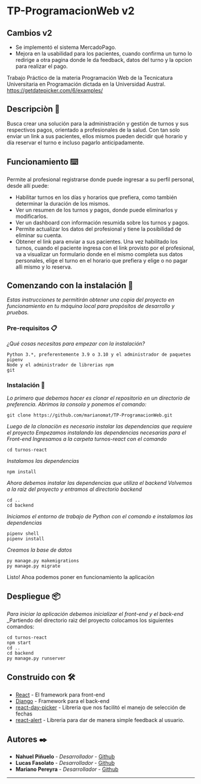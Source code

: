 # TP-ProgramacionWeb v2

## Cambios v2

- Se implementó el sistema MercadoPago.
- Mejora en la usabilidad para los pacientes, cuando confirma un turno lo redirige a otra pagina donde le da feedback, datos del turno y la opcion para realizar el pago.


Trabajo Práctico de la materia Programación Web de la Tecnicatura Universitaria en Programación dictada en la Universidad Austral.
https://getdatepicker.com/6/examples/

## Descripciòn 📖
Busca crear una solución para la administración y gestión de turnos y sus respectivos pagos, orientado a profesionales de la salud.
Con tan solo enviar un link a sus pacientes, ellos mismos pueden decidir qué horario y día reservar el turno e incluso pagarlo anticipadamente.

## Funcionamiento ⌨️
Permite al profesional registrarse donde puede ingresar a su perfil personal, desde allí puede:
- Habilitar turnos en los días y horarios que prefiera, como también determinar la duración de los mismos.
- Ver un resumen de los turnos y pagos, donde puede eliminarlos y modificarlos.
- Ver un dashboard con información resumida sobre los turnos y pagos.
- Permite actualizar los datos del profesional y tiene la posibilidad de eliminar su cuenta.
- Obtener el link para enviar a sus pacientes.
Una vez habilitado los turnos, cuando el paciente ingresa con el link provisto por el profesional, va a visualizar un formulario donde en el mismo completa sus datos personales, elige el turno en el horario que prefiera y elige o no pagar allì mismo y lo reserva.

## Comenzando con la instalación 🚀

_Estas instrucciones te permitirán obtener una copia del proyecto en funcionamiento en tu máquina local para propósitos de desarrollo y pruebas._


### Pre-requisitos 📋

_¿Qué cosas necesitas para empezar con la instalación?_

```
Python 3.*, preferentemente 3.9 o 3.10 y el administrador de paquetes pipenv
Node y el administrador de librerias npm
git 
```

### Instalación 🔧

_Lo primero que debemos hacer es clonar el repositorio en un directorio de preferencia.
Abrimos la consola y ponemos el comando:_

```
git clone https://github.com/marianomat/TP-ProgramacionWeb.git
```

_Luego de la clonaciòn es necesario instalar las dependencias que requiere el proyecto_
_Empezamos instalando las dependencias necesarias para el Front-end_
_Ingresamos a la carpeta turnos-react con el comando_

```
cd turnos-react 
```
_Instalamos las dependencias_
```
npm install
```
_Ahora debemos instalar las dependencias que utiliza el backend_
_Volvemos a la raiz del proyecto y entramos al directorio backend_
```
cd ..
cd backend
```
_Iniciamos el entorno de trabajo de Python con el comando e instalamos las dependencias_
```
pipenv shell
pipenv install
```
_Creamos la base de datos_
```
py manage.py makemigrations
py manage.py migrate
```
Listo! Ahoa podemos poner en funcionamiento la aplicaciòn

## Despliegue 📦

_Para iniciar la aplicación debemos inicializar el front-end y el back-end_
_Partiendo del directorio raìz del proyecto colocamos los siguientes comandos:
```
cd turnos-react
npm start
cd ..
cd backend
py manage.py runserver
```

## Construido con 🛠️



* [React](https://es.reactjs.org/) - El framework para front-end
* [Django](https://www.djangoproject.com/) - Framework para el back-end
* [react-day-picker](https://react-day-picker.js.org/) - Libreria que nos facilitó el manejo de selección de fechas
* [react-alert](https://www.npmjs.com/package/react-alert) - Libreria para dar de manera simple feedback al usuario.


## Autores ✒️

* **Nahuel Piñuelo** - *Desarrollador* - [Github](https://github.com/n4ikon)
* **Lucas Fasolato** - *Desarrollador* - [Github](https://github.com/LucasFasolato)
* **Mariano Pereyra** - *Desarrollador* - [Github](https://github.com/marianomat)





---

